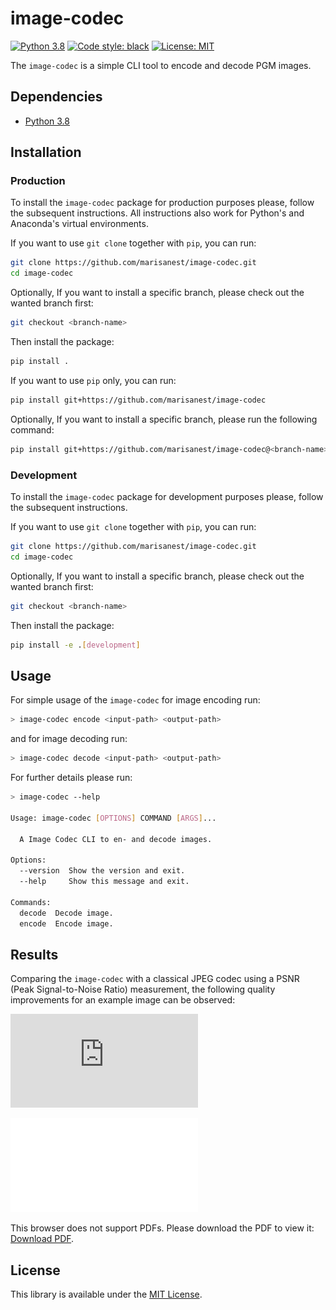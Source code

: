 # image-codec

[![Python 3.8](https://img.shields.io/badge/python-3.8-turquoise.svg)](https://www.python.org/downloads/release/python-380/)
[![Code style: black](https://img.shields.io/badge/code%20style-black-000000.svg)](https://github.com/psf/black)
[![License: MIT](https://img.shields.io/badge/License-MIT-blue.svg)](https://opensource.org/licenses/MIT)

The `image-codec` is a  simple CLI tool to encode and decode PGM images.

## Dependencies

- [Python 3.8](https://www.python.org/)

## Installation

### Production

To install the `image-codec` package for production purposes please, follow the subsequent instructions. All instructions also work for Python's and Anaconda's virtual environments.

If you want to use `git clone` together with `pip`, you can run:

```bash
git clone https://github.com/marisanest/image-codec.git
cd image-codec
```

Optionally, If you want to install a specific branch, please check out the wanted branch first:

```bash
git checkout <branch-name>
```

Then install the package:

```bash
pip install .
```

If you want to use `pip` only, you can run:

```bash
pip install git+https://github.com/marisanest/image-codec
```

Optionally, If you want to install a specific branch, please run the following command:

```bash
pip install git+https://github.com/marisanest/image-codec@<branch-name>
```

### Development

To install the `image-codec` package for development purposes please, follow the subsequent instructions.

If you want to use `git clone` together with `pip`, you can run:

```bash
git clone https://github.com/marisanest/image-codec.git
cd image-codec
```

Optionally, If you want to install a specific branch, please check out the wanted branch first:

```bash
git checkout <branch-name> 
```

Then install the package:

```bash
pip install -e .[development]
```

## Usage

For simple usage of the `image-codec` for image encoding run:
```bash
> image-codec encode <input-path> <output-path>
```
and for image decoding run: 
```bash
> image-codec decode <input-path> <output-path>
```

For further details please run:

```bash
> image-codec --help

Usage: image-codec [OPTIONS] COMMAND [ARGS]...

  A Image Codec CLI to en- and decode images.

Options:
  --version  Show the version and exit.
  --help     Show this message and exit.

Commands:
  decode  Decode image.
  encode  Encode image.
```

## Results

Comparing the `image-codec` with a classical JPEG codec using a PSNR (Peak Signal-to-Noise Ratio) measurement, the following quality improvements for an example image can be observed:

![](https://github.com/marisanest/image-codec/raw/main/test/psnr_test_image.pdf)

<object data="./test/psnr_test_image.pdf" type="application/pdf" width="700px" height="700px">
    <embed src="./test/psnr_test_image.pdf">
        <p>This browser does not support PDFs. Please download the PDF to view it: <a href="./test/psnr_test_image.pdf">Download PDF</a>.</p>
    </embed>
</object>

## License
This library is available under the [MIT License](https://github.com/git/git-scm.com/blob/master/MIT-LICENSE.txt).
